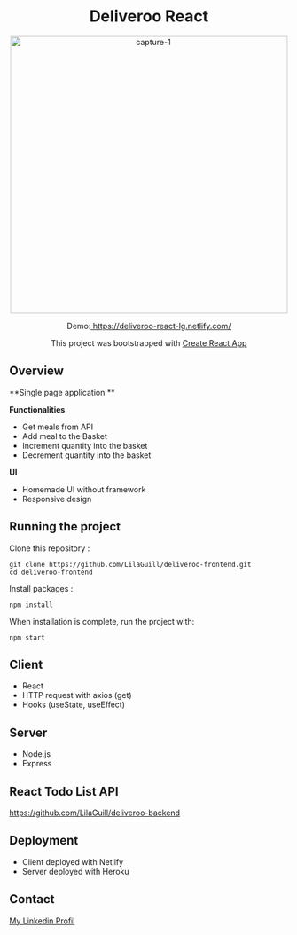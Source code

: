 <h1 align="center">Deliveroo React</h1>

<p align="center">
  <img width="500" src="https://github.com/LilaGuill/deliveroo-frontend/blob/master/public/Kapture.gif" alt="capture-1">
</p>

<p align="center">
  Demo:<a href="https://todolist-react-lg.netlify.com/" target="_blank"> https://deliveroo-react-lg.netlify.com/</a>
</p>
<p align="center">
 This project was bootstrapped with <a href=https://github.com/facebook/create-react-app. target="_blank">Create React App</a>
</p>

## Overview

**Single page application **

**Functionalities**

- Get meals from API
- Add meal to the Basket
- Increment quantity into the basket
- Decrement quantity into the basket

**UI**

- Homemade UI without framework
- Responsive design

## Running the project

Clone this repository :

```
git clone https://github.com/LilaGuill/deliveroo-frontend.git
cd deliveroo-frontend
```

Install packages :

```
npm install
```

When installation is complete, run the project with:

```
npm start
```

## Client

- React
- HTTP request with axios (get)
- Hooks (useState, useEffect)

## Server

- Node.js
- Express

## React Todo List API

<a href="https://github.com/LilaGuill/react-todo-list-api">https://github.com/LilaGuill/deliveroo-backend</a>

## Deployment

- Client deployed with Netlify
- Server deployed with Heroku

## Contact

<a href="https://www.linkedin.com/in/lila-guillermic-66542476/" target="_blank">My Linkedin Profil</a>
